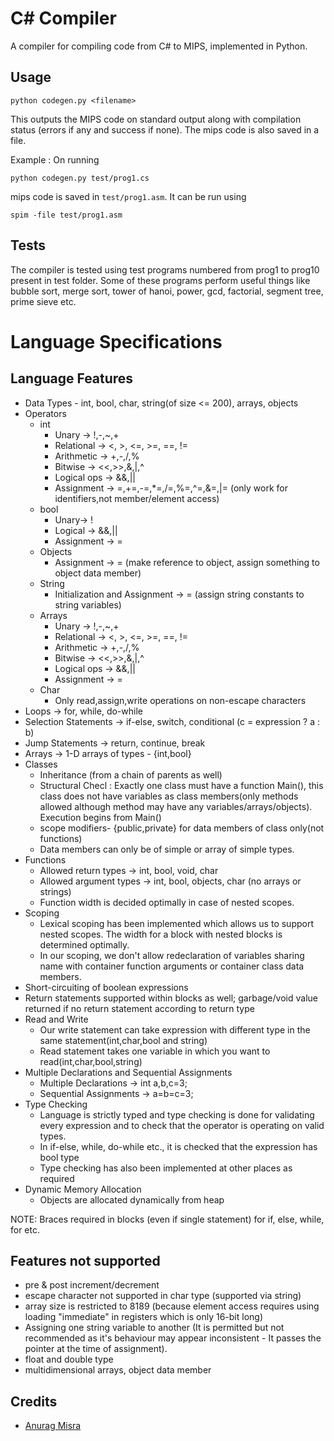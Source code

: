 # C# Compiler

A compiler for compiling code from C# to MIPS, implemented in Python.

## Usage

    python codegen.py <filename>

This outputs the MIPS code on standard output along with compilation status (errors if any and success if none). The mips code is also saved in a file.

Example : On running

    python codegen.py test/prog1.cs

mips code is saved in `test/prog1.asm`. It can be run using

    spim -file test/prog1.asm

## Tests
The compiler is tested using test programs numbered from prog1 to prog10 present in test folder. Some of these programs perform useful things like bubble sort, merge sort, tower of hanoi, power, gcd, factorial, segment tree, prime sieve etc.

# Language Specifications

## Language Features

- Data Types - int, bool, char, string(of size <= 200), arrays, objects
- Operators
    - int
        - Unary -> !,-,~,+
        - Relational ->  <, >, <=, >=, ==, !=
        - Arithmetic -> +,-,/,%
        - Bitwise -> <<,>>,&,|,^
        - Logical ops -> &&,||
        - Assignment -> =,+=,-=,*=,/=,%=,^=,&=,|= (only work for identifiers,not member/element access)
    - bool
        - Unary-> !
        - Logical -> &&,||
        - Assignment -> =
    - Objects
        - Assignment -> = (make reference to object, assign something to object data member)
    - String
        - Initialization and Assignment -> = (assign string constants to string variables)
    - Arrays
        - Unary -> !,-,~,+
        - Relational ->  <, >, <=, >=, ==, !=
        - Arithmetic -> +,-,/,%
        - Bitwise -> <<,>>,&,|,^
        - Logical ops -> &&,||
        - Assignment -> =
    - Char
        - Only read,assign,write operations on non-escape characters
- Loops -> for, while, do-while
- Selection Statements -> if-else, switch, conditional (c = expression ? a : b)
- Jump Statements -> return, continue, break
- Arrays -> 1-D arrays of types - {int,bool}
- Classes
    - Inheritance (from a chain of parents as well)
    - Structural Checl : Exactly one class must have a function Main(), this class does not have variables as class members(only methods allowed although method may have any variables/arrays/objects). Execution begins from Main()
    - scope modifiers- {public,private} for data members of class only(not functions)
    - Data members can only be of simple or array of simple types.
- Functions
    - Allowed return types -> int, bool, void, char
    - Allowed argument types -> int, bool, objects, char (no arrays or strings)
    - Function width is decided optimally in case of nested scopes.
- Scoping
    - Lexical scoping has been implemented which allows us to support nested scopes. The width for a block with nested blocks is determined optimally.
    - In our scoping, we don't allow redeclaration of variables sharing name with container function arguments or container class data members.
- Short-circuiting of boolean expressions
- Return statements supported within blocks as well; garbage/void value returned if no return statement according to return type
- Read and Write
    - Our write statement can take expression with different type in the same statement(int,char,bool and string)
    - Read statement takes one variable in which you want to read(int,char,bool,string)
- Multiple Declarations and Sequential Assignments
    - Multiple Declarations  -> int a,b,c=3;
    - Sequential Assignments -> a=b=c=3;
- Type Checking
    - Language is strictly typed and type checking is done for validating every expression and to check that the operator is operating on valid types.
    - In if-else, while, do-while etc., it is checked that the expression has bool type
    - Type checking has also been implemented at other places as required
- Dynamic Memory Allocation
    - Objects are allocated dynamically from heap

NOTE: Braces required in blocks (even if single statement) for if, else, while, for etc.

## Features not supported
- pre & post increment/decrement
- escape character not supported in char type (supported via string)
- array size is restricted to 8189 (because element access requires using loading "immediate" in registers which is only 16-bit long)
- Assigning one string variable to another (It is permitted but not recommended as it's behaviour may appear inconsistent - It passes the pointer at the time of assignment).
- float and double type
- multidimensional arrays, object data member

## Credits
* [Anurag Misra](https://github.com/MishRanu)